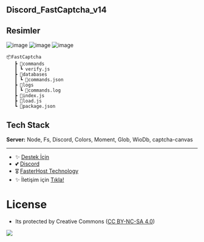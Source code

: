 ## Discord_FastCaptcha_v14

## Resimler

![image](https://github.com/fastuptime/Discord_FastCaptcha_v14/assets/63351166/646a2abf-9747-4a47-80ef-6d8fc9c9fbeb)
![image](https://github.com/fastuptime/Discord_FastCaptcha_v14/assets/63351166/6bee9f90-88b9-4b13-bfad-3153a25fab38)
![image](https://github.com/fastuptime/Discord_FastCaptcha_v14/assets/63351166/79a5e43d-fd69-4c76-bfa9-114365cbdeb8)


```
📦FastCaptcha
   ┣ 📂commands
   ┃ ┗ verify.js
   ┣ 📂databases
   ┃ ┗ 📜commands.json
   ┣ 📂logs
   ┃ ┗ 📜commands.log
   ┣ 📜index.js
   ┣ 📜load.js
   ┗ 📜package.json
```

## Tech Stack

**Server:** Node, Fs, Discord, Colors, Moment, Glob, WioDb, captcha-canvas

---
- ✨ [Destek İçin](https://fastuptime.com) <br>
- 💕 [Discord](https://fastuptime.com/discord)<br>
- 🎖️ [FasterHost Technology](https://fasterhost.tech/)<br>
- ✨ İletişim için [Tıkla!](mailto:fastuptime@gmail.com)<br>

# License
- Its protected by Creative Commons ([CC BY-NC-SA 4.0](https://creativecommons.org/licenses/by-nc-sa/4.0/))

<a href="https://creativecommons.org/licenses/by-nc-sa/4.0/" title="BYNCSA40"><img src="https://licensebuttons.net/l/by-nc-sa/4.0/88x31.png"></a>
